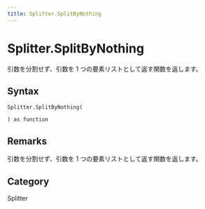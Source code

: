 ```yaml
---
title: Splitter.SplitByNothing
---
```


# Splitter.SplitByNothing


引数を分割せず、引数を 1 つの要素リストとして返す関数を返します。


## Syntax

```powerquery
Splitter.SplitByNothing(

) as function
```


## Remarks

引数を分割せず、引数を 1 つの要素リストとして返す関数を返します。



## Category
Splitter
